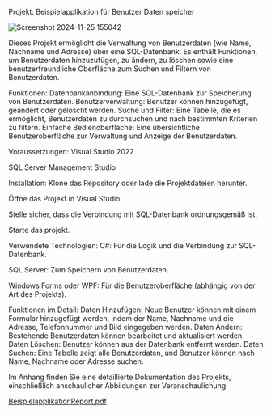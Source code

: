 Projekt: Beispielapplikation für Benutzer Daten speicher

![Screenshot 2024-11-25 155042](https://github.com/user-attachments/assets/8bf4be86-f557-499b-a01c-6a5cf375d759)


Dieses Projekt ermöglicht die Verwaltung von Benutzerdaten (wie Name, Nachname und Adresse) über eine SQL-Datenbank. Es enthält Funktionen, um Benutzerdaten hinzuzufügen, zu ändern, zu löschen sowie eine benutzerfreundliche Oberfläche zum Suchen und Filtern von Benutzerdaten.

Funktionen:
Datenbankanbindung: Eine SQL-Datenbank zur Speicherung von Benutzerdaten.
Benutzerverwaltung: Benutzer können hinzugefügt, geändert oder gelöscht werden.
Suche und Filter: Eine Tabelle, die es ermöglicht, Benutzerdaten zu durchsuchen und nach bestimmten Kriterien zu filtern.
Einfache Bedienoberfläche: Eine übersichtliche Benutzeroberfläche zur Verwaltung und Anzeige der Benutzerdaten.


Voraussetzungen:
Visual Studio 2022

SQL Server Management Studio 


Installation:
Klone das Repository oder lade die Projektdateien herunter.

Öffne das Projekt in Visual Studio.

Stelle sicher, dass die Verbindung mit SQL-Datenbank ordnungsgemäß ist.

Starte das projekt.


Verwendete Technologien:
C#: Für die Logik und die Verbindung zur SQL-Datenbank.

SQL Server: Zum Speichern von Benutzerdaten.

Windows Forms oder WPF: Für die Benutzeroberfläche (abhängig von der Art des Projekts).


Funktionen im Detail:
Daten Hinzufügen: Neue Benutzer können mit einem Formular hinzugefügt werden, indem der Name, Nachname und die Adresse, Telefonnummer und Bild eingegeben werden.
Daten Ändern: Bestehende Benutzerdaten können bearbeitet und aktualisiert werden.
Daten Löschen: Benutzer können aus der Datenbank entfernt werden.
Daten Suchen: Eine Tabelle zeigt alle Benutzerdaten, und Benutzer können nach Name, Nachname oder Adresse suchen.

Im Anhang finden Sie eine detaillierte Dokumentation des Projekts, einschließlich anschaulicher Abbildungen zur Veranschaulichung.

[BeispielapplikationReport.pdf](https://github.com/user-attachments/files/17904953/BeispielapplikationReport.pdf)
